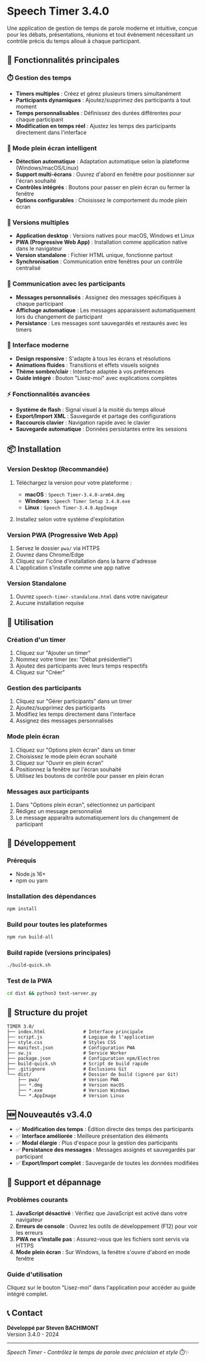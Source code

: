 # Speech Timer 3.4.0

Une application de gestion de temps de parole moderne et intuitive, conçue pour les débats, présentations, réunions et tout événement nécessitant un contrôle précis du temps alloué à chaque participant.

## 🚀 Fonctionnalités principales

### ⏱️ Gestion des temps
- **Timers multiples** : Créez et gérez plusieurs timers simultanément
- **Participants dynamiques** : Ajoutez/supprimez des participants à tout moment
- **Temps personnalisables** : Définissez des durées différentes pour chaque participant
- **Modification en temps réel** : Ajustez les temps des participants directement dans l'interface

### 🎯 Mode plein écran intelligent
- **Détection automatique** : Adaptation automatique selon la plateforme (Windows/macOS/Linux)
- **Support multi-écrans** : Ouvrez d'abord en fenêtre pour positionner sur l'écran souhaité
- **Contrôles intégrés** : Boutons pour passer en plein écran ou fermer la fenêtre
- **Options configurables** : Choisissez le comportement du mode plein écran

### 📱 Versions multiples
- **Application desktop** : Versions natives pour macOS, Windows et Linux
- **PWA (Progressive Web App)** : Installation comme application native dans le navigateur
- **Version standalone** : Fichier HTML unique, fonctionne partout
- **Synchronisation** : Communication entre fenêtres pour un contrôle centralisé

### 💬 Communication avec les participants
- **Messages personnalisés** : Assignez des messages spécifiques à chaque participant
- **Affichage automatique** : Les messages apparaissent automatiquement lors du changement de participant
- **Persistance** : Les messages sont sauvegardés et restaurés avec les timers

### 🎨 Interface moderne
- **Design responsive** : S'adapte à tous les écrans et résolutions
- **Animations fluides** : Transitions et effets visuels soignés
- **Thème sombre/clair** : Interface adaptée à vos préférences
- **Guide intégré** : Bouton "Lisez-moi" avec explications complètes

### ⚡ Fonctionnalités avancées
- **Système de flash** : Signal visuel à la moitié du temps alloué
- **Export/Import XML** : Sauvegarde et partage des configurations
- **Raccourcis clavier** : Navigation rapide avec le clavier
- **Sauvegarde automatique** : Données persistantes entre les sessions

## 📦 Installation

### Version Desktop (Recommandée)
1. Téléchargez la version pour votre plateforme :
   - **macOS** : `Speech Timer-3.4.0-arm64.dmg`
   - **Windows** : `Speech Timer Setup 3.4.0.exe`
   - **Linux** : `Speech Timer-3.4.0.AppImage`

2. Installez selon votre système d'exploitation

### Version PWA (Progressive Web App)
1. Servez le dossier `pwa/` via HTTPS
2. Ouvrez dans Chrome/Edge
3. Cliquez sur l'icône d'installation dans la barre d'adresse
4. L'application s'installe comme une app native

### Version Standalone
1. Ouvrez `speech-timer-standalone.html` dans votre navigateur
2. Aucune installation requise

## 🎯 Utilisation

### Création d'un timer
1. Cliquez sur "Ajouter un timer"
2. Nommez votre timer (ex: "Débat présidentiel")
3. Ajoutez des participants avec leurs temps respectifs
4. Cliquez sur "Créer"

### Gestion des participants
1. Cliquez sur "Gérer participants" dans un timer
2. Ajoutez/supprimez des participants
3. Modifiez les temps directement dans l'interface
4. Assignez des messages personnalisés

### Mode plein écran
1. Cliquez sur "Options plein écran" dans un timer
2. Choisissez le mode plein écran souhaité
3. Cliquez sur "Ouvrir en plein écran"
4. Positionnez la fenêtre sur l'écran souhaité
5. Utilisez les boutons de contrôle pour passer en plein écran

### Messages aux participants
1. Dans "Options plein écran", sélectionnez un participant
2. Rédigez un message personnalisé
3. Le message apparaîtra automatiquement lors du changement de participant

## 🔧 Développement

### Prérequis
- Node.js 16+ 
- npm ou yarn

### Installation des dépendances
```bash
npm install
```

### Build pour toutes les plateformes
```bash
npm run build-all
```

### Build rapide (versions principales)
```bash
./build-quick.sh
```

### Test de la PWA
```bash
cd dist && python3 test-server.py
```

## 📁 Structure du projet

```
TIMER 3.0/
├── index.html              # Interface principale
├── script.js               # Logique de l'application
├── style.css               # Styles CSS
├── manifest.json           # Configuration PWA
├── sw.js                   # Service Worker
├── package.json            # Configuration npm/Electron
├── build-quick.sh          # Script de build rapide
├── .gitignore              # Exclusions Git
└── dist/                   # Dossier de build (ignoré par Git)
    ├── pwa/                # Version PWA
    ├── *.dmg               # Version macOS
    ├── *.exe               # Version Windows
    └── *.AppImage          # Version Linux
```

## 🆕 Nouveautés v3.4.0

- ✅ **Modification des temps** : Édition directe des temps des participants
- ✅ **Interface améliorée** : Meilleure présentation des éléments
- ✅ **Modal élargie** : Plus d'espace pour la gestion des participants
- ✅ **Persistance des messages** : Messages assignés et sauvegardés par participant
- ✅ **Export/Import complet** : Sauvegarde de toutes les données modifiées

## 🐛 Support et dépannage

### Problèmes courants
1. **JavaScript désactivé** : Vérifiez que JavaScript est activé dans votre navigateur
2. **Erreurs de console** : Ouvrez les outils de développement (F12) pour voir les erreurs
3. **PWA ne s'installe pas** : Assurez-vous que les fichiers sont servis via HTTPS
4. **Mode plein écran** : Sur Windows, la fenêtre s'ouvre d'abord en mode fenêtre

### Guide d'utilisation
Cliquez sur le bouton "Lisez-moi" dans l'application pour accéder au guide intégré complet.

## 📞 Contact

**Développé par Steven BACHIMONT**  
Version 3.4.0 - 2024

---

*Speech Timer - Contrôlez le temps de parole avec précision et style* ⏱️✨